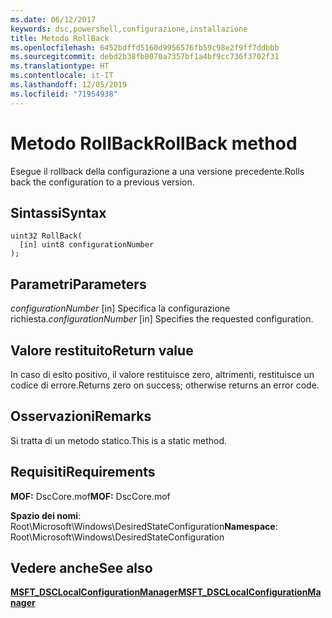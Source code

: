 ```yaml
---
ms.date: 06/12/2017
keywords: dsc,powershell,configurazione,installazione
title: Metodo RollBack
ms.openlocfilehash: 6452bdffd5160d9956576fb59c98e2f9ff7ddbbb
ms.sourcegitcommit: debd2b38fb8070a7357bf1a4bf9cc736f3702f31
ms.translationtype: HT
ms.contentlocale: it-IT
ms.lasthandoff: 12/05/2019
ms.locfileid: "71954938"
---
```

# <a name="rollback-method"></a><span data-ttu-id="08fd8-103">Metodo RollBack</span><span class="sxs-lookup"><span data-stu-id="08fd8-103">RollBack method</span></span>

<span data-ttu-id="08fd8-104">Esegue il rollback della configurazione a una versione precedente.</span><span class="sxs-lookup"><span data-stu-id="08fd8-104">Rolls back the configuration to a previous version.</span></span>

## <a name="syntax"></a><span data-ttu-id="08fd8-105">Sintassi</span><span class="sxs-lookup"><span data-stu-id="08fd8-105">Syntax</span></span>

```mof
uint32 RollBack(
  [in] uint8 configurationNumber
);
```

## <a name="parameters"></a><span data-ttu-id="08fd8-106">Parametri</span><span class="sxs-lookup"><span data-stu-id="08fd8-106">Parameters</span></span>

<span data-ttu-id="08fd8-107">*configurationNumber* \[in\] Specifica la configurazione richiesta.</span><span class="sxs-lookup"><span data-stu-id="08fd8-107">*configurationNumber* \[in\] Specifies the requested configuration.</span></span>

## <a name="return-value"></a><span data-ttu-id="08fd8-108">Valore restituito</span><span class="sxs-lookup"><span data-stu-id="08fd8-108">Return value</span></span>

<span data-ttu-id="08fd8-109">In caso di esito positivo, il valore restituisce zero, altrimenti, restituisce un codice di errore.</span><span class="sxs-lookup"><span data-stu-id="08fd8-109">Returns zero on success; otherwise returns an error code.</span></span>

## <a name="remarks"></a><span data-ttu-id="08fd8-110">Osservazioni</span><span class="sxs-lookup"><span data-stu-id="08fd8-110">Remarks</span></span>

<span data-ttu-id="08fd8-111">Si tratta di un metodo statico.</span><span class="sxs-lookup"><span data-stu-id="08fd8-111">This is a static method.</span></span>

## <a name="requirements"></a><span data-ttu-id="08fd8-112">Requisiti</span><span class="sxs-lookup"><span data-stu-id="08fd8-112">Requirements</span></span>

<span data-ttu-id="08fd8-113">**MOF:** DscCore.mof</span><span class="sxs-lookup"><span data-stu-id="08fd8-113">**MOF:** DscCore.mof</span></span>

<span data-ttu-id="08fd8-114">**Spazio dei nomi**: Root\Microsoft\Windows\DesiredStateConfiguration</span><span class="sxs-lookup"><span data-stu-id="08fd8-114">**Namespace**: Root\Microsoft\Windows\DesiredStateConfiguration</span></span>

## <a name="see-also"></a><span data-ttu-id="08fd8-115">Vedere anche</span><span class="sxs-lookup"><span data-stu-id="08fd8-115">See also</span></span>

[<span data-ttu-id="08fd8-116">**MSFT_DSCLocalConfigurationManager**</span><span class="sxs-lookup"><span data-stu-id="08fd8-116">**MSFT_DSCLocalConfigurationManager**</span></span>](msft-dsclocalconfigurationmanager.md)
